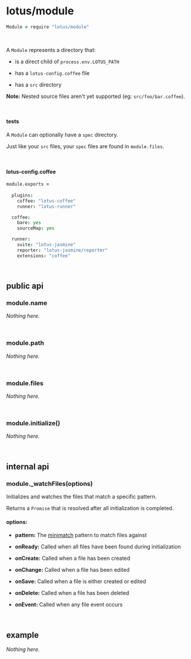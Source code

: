 
# lotus/module

```CoffeeScript
Module = require "lotus/module"
```

&nbsp;

A `Module` represents a directory that:

- is a direct child of `process.env.LOTUS_PATH`

- has a `lotus-config.coffee` file

- has a `src` directory

**Note:** Nested source files aren't yet supported (eg: `src/foo/bar.coffee`).

&nbsp;

#### tests

A `Module` can optionally have a `spec` directory.

Just like your `src` files, your `spec` files are found in `module.files`.

&nbsp;

#### lotus-config.coffee

```CoffeeScript
module.exports =
  
  plugins:
    coffee: "lotus-coffee"
    runner: "lotus-runner"

  coffee:
    bare: yes
    sourceMap: yes

  runner:
    suite: "lotus-jasmine"
    reporter: "lotus-jasmine/reporter"
    extensions: "coffee"

```

&nbsp;

## public api

### module.name

*Nothing here.*

&nbsp;

### module.path

*Nothing here.*

&nbsp;

### module.files

*Nothing here.*

&nbsp;

### module.initialize()

*Nothing here.*

&nbsp;

## internal api

### module._watchFiles(options)

Initializes and watches the files that match a specific pattern.

Returns a `Promise` that is resolved after all initialization is completed.

#### options:

- **pattern:** The [minimatch]() pattern to match files against

- **onReady:** Called when all files have been found during initialization

- **onCreate:** Called when a file has been created

- **onChange:** Called when a file has been edited

- **onSave:** Called when a file is either created or edited

- **onDelete:** Called when a file has been deleted

- **onEvent:** Called when any file event occurs

&nbsp;

## example

*Nothing here.*

&nbsp;

